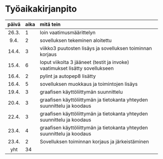 # Työaikakirjanpito

| päivä | aika | mitä tein  |
| :----:|:-----| :-----|
| 26.3. | 1    | loin vaatimusmäärittelyn |
| 9.4. | 2    | sovelluksen tekeminen aloitettu |
| 14.4. | 3   | viikko3 puutosten lisäys ja sovelluksen toiminnan korjaus |
| 15.4. | 6    | loput viikolta 3 jääneet (testit ja invoke) vaatimukset lisätty sovellukseen |
| 16.4. | 2    | pylint ja autopep8 lisätty |
| 16.4. | 5    | sovelluksen muokkaus ja toimintojen lisäys |
| 19.4. | 3    | graafisen käyttöliittymän suunnittelu |
| 20.4. | 3    | graafisen käyttöliittymän ja tietokanta yhteyden suunnittelu ja koodaus |
| 22.4. | 3    | graafisen käyttöliittymän ja tietokanta yhteyden suunnittelu ja koodaus |
| 23.4. | 4    | graafisen käyttöliittymän ja tietokanta yhteyden suunnittelu ja koodaus |
| 23.4. | 2    | Sovelluksen toiminnan korjaus ja järkeistäminen |
| yht   | 34  | | 
